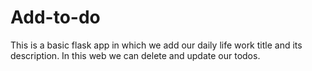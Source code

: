 # Add-to-do
This is a basic flask app in which we add our daily life work title and its description. In this web we can delete and update our todos.
